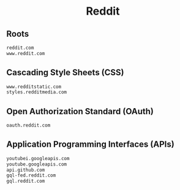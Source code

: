 


<h1 align="center">Reddit</h1>  


## Roots


```html
reddit.com
www.reddit.com
```  


## Cascading Style Sheets (CSS)


```html
www.redditstatic.com
styles.redditmedia.com
```  


## Open Authorization Standard (OAuth)


```html
oauth.reddit.com
```  


## Application Programming Interfaces (APIs)


```html
youtubei.googleapis.com
youtube.googleapis.com
api.github.com
gql-fed.reddit.com
gql.reddit.com
```  

<br>
